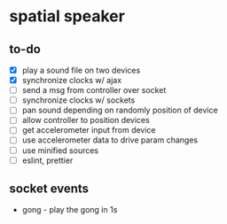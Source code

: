 # spatial speaker
## to-do
- [x] play a sound file on two devices
- [x] synchronize clocks w/ ajax
- [ ] send a msg from controller over socket
- [ ] synchronize clocks w/ sockets
- [ ] pan sound depending on randomly position of device
- [ ] allow controller to position devices
- [ ] get accelerometer input from device
- [ ] use accelerometer data to drive param changes
- [ ] use minified sources
- [ ] eslint, prettier

## socket events
- gong - play the gong in 1s